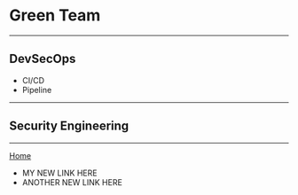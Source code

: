 
# Green Team 
***
## DevSecOps
- CI/CD
- Pipeline

***
## Security Engineering

***
[Home](README.md)

- MY NEW LINK HERE
- ANOTHER NEW LINK HERE
